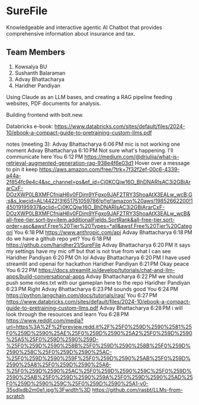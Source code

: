 # SureFile
Knowledgeable and interactive agentic AI Chatbot that provides comprehensive information about insurance and tax.

## Team Members
1. Kowsalya BU
2. Sushanth Balaraman
3. Advay Bhattacharya
4. Haridher Pandiyan

Using Claude as an LLM bases, and creating a RAG pipeline feeding websites, PDF documents for analysis. 

Building frontend with bolt.new.

Databricks e-book: https://www.databricks.com/sites/default/files/2024-10/ebook-a-compact-guide-to-pretraining-custom-llms.pdf

notes (meeting 3):
Advay Bhattacharya
6:06 PM
mic is not working one moment
Advay Bhattacharya
6:10 PM
Not sure what's happening. I'll communicate here
You
6:12 PM
https://medium.com/@drjulija/what-is-retrieval-augmented-generation-rag-938e4f6e03d1
Hover over a message to pin it
keep
https://aws.amazon.com/free/?trk=7f32f2ef-00c6-4339-a44a-2f854fc9e4c4&sc_channel=ps&ef_id=Cj0KCQjw16O_BhDNARIsAC3i2GBiArarCxF-DOzXWP0LBXMFCfnjaH6v0FDim9YFgxo9JAF2TRY3ShoaAtX3EALw_wcB:G:s&s_kwcid=AL!4422!3!651751059786!p!!g!!amazon%20aws!19852662200!145019195937&gclid=Cj0KCQjw16O_BhDNARIsAC3i2GBiArarCxF-DOzXWP0LBXMFCfnjaH6v0FDim9YFgxo9JAF2TRY3ShoaAtX3EALw_wcB&all-free-tier.sort-by=item.additionalFields.SortRank&all-free-tier.sort-order=asc&awsf.Free%20Tier%20Types=*all&awsf.Free%20Tier%20Categori
You
6:18 PM
https://www.anthropic.com/api
Advay Bhattacharya
6:18 PM
do we have a github repo yet?
You
6:18 PM
https://github.com/haridher21/SureFile
Advay Bhattacharya
6:20 PM
It says my settings have my mic off but that is not true from what I can see
Haridher Pandiyan
6:20 PM
Oh lol
Advay Bhattacharya
6:20 PM
I have used streamlit and openai for hackathon
Haridher Pandiyan
6:21 PM
Okay peace
You
6:22 PM
https://docs.streamlit.io/develop/tutorials/chat-and-llm-apps/build-conversational-apps
Advay Bhattacharya
6:22 PM
we should push some notes.txt with our gameplan here to the repo
Haridher Pandiyan
6:23 PM
Right
Advay Bhattacharya
6:23 PM
sounds good
You
6:24 PM
https://python.langchain.com/docs/tutorials/rag/
You
6:27 PM
https://www.databricks.com/sites/default/files/2024-10/ebook-a-compact-guide-to-pretraining-custom-llms.pdf
Advay Bhattacharya
6:28 PM
i will look through the resources and learn
You
6:28 PM
https://www.reddit.com/media?url=https%3A%2F%2Fpreview.redd.it%2F%25F0%259D%2590%2581%25F0%259D%2590%25AE%25F0%259D%2590%25A2%25F0%259D%2590%25A5%25F0%259D%2590%259D-%25F0%259D%2590%258B%25F0%259D%2590%258B%25F0%259D%2590%258C%25F0%259D%2590%25AC-%25F0%259D%2590%259F%25F0%259D%2590%25AB%25F0%259D%2590%25A8%25F0%259D%2590%25A6-%25F0%259D%2590%25AC%25F0%259D%2590%259C%25F0%259D%2590%25AB%25F0%259D%2590%259A%25F0%259D%2590%25AD%25F0%259D%2590%259C%25F0%259D%2590%25A1-v0-35sdlxdb2m0e1.jpg%3Fwidth%3D
https://github.com/rasbt/LLMs-from-scratch
